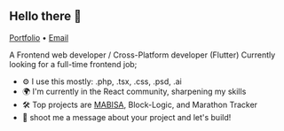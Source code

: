## Hello there 👋

[Portfolio](https://spectrmeltdown.github.io/portfolio/) • [Email](mailto:wddiamada@gmail.com)

A Frontend web developer / Cross-Platform developer (Flutter)
Currently looking for a full-time frontend job;
- ⚙️ I use this mostly: .php, .tsx, .css, .psd, .ai
- 🌍 I'm currently in the React community, sharpening my skills
- 🛠️ Top projects are [MABISA](https://github.com/badiang/mabisa2.0), Block-Logic, and Marathon Tracker
- 💬 shoot me a message about your project and let's build!
